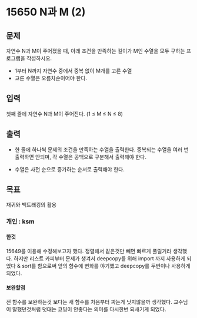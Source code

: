#  15650  N과 M (2)

## 문제 

자연수 N과 M이 주어졌을 때, 아래 조건을 만족하는 길이가 M인 수열을 모두 구하는 프로그램을 작성하시오.

- 1부터 N까지 자연수 중에서 중복 없이 M개를 고른 수열
- 고른 수열은 오름차순이어야 한다.

## 입력

첫째 줄에 자연수 N과 M이 주어진다. (1 ≤ M ≤ N ≤ 8)

## 출력

- 한 줄에 하나씩 문제의 조건을 만족하는 수열을 출력한다. 중복되는 수열을 여러 번 출력하면 안되며, 각 수열은 공백으로 구분해서 출력해야 한다.

- 수열은 사전 순으로 증가하는 순서로 출력해야 한다.

## 목표 
재귀와 백트래킹의 활용

### 개인 : ksm
#### 한것

15649를 이용해 수정해보고자 했다. 정렬해서 같은것만 빼면 빠르게 풀릴거라 생각했다.
하지만 리스트 카피부터 문제가 생겨서 deepcopy를 위해 import 까지 사용하게 되었다 &
sort를 함으로써 앞의 함수에 변화를 야기했고 deepcopy를 두번이나 사용하게 되었다.

#### 보완할점

전 함수를 보완하는것 보다는 새 함수를 처음부터 짜는게 낫지않을까 생각했다.
교수님이 말했던것처럼 덧대는 코딩이 안좋다는 의미를 다시한번 되새기게 되었다.


